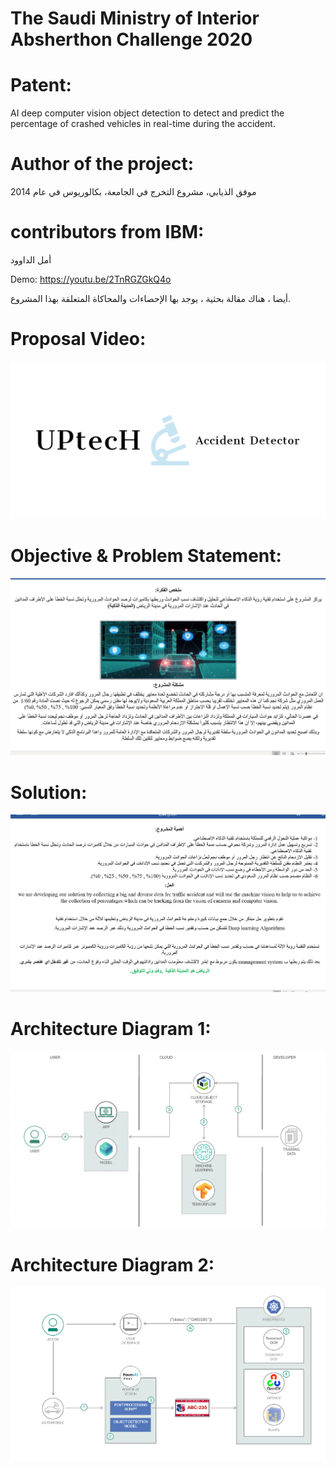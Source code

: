 # The Saudi Ministry of Interior Absherthon Challenge 2020 

# Patent:

AI deep computer vision object detection to detect and predict the percentage of crashed vehicles in real-time during the accident.<br>

# Author of the project: 

موفق الذيابي، مشروع التخرج في الجامعة، بكالوريوس في عام 2014 
 

# contributors from IBM: 

أمل الداوود 

 
 

 Demo:     https://youtu.be/2TnRGZGkQ4o        
 
 أيضا ، هناك مقالة بحثية ، يوجد بها الإحصاءات والمحاكاة المتعلقة بهذا المشروع.


# Proposal Video:

[![video](uptech.png)](https://youtu.be/2TnRGZGkQ4o)

# Objective & Problem Statement: 

![](Proposal.png)

# Solution:

![](Solution.png)

# Architecture Diagram 1: 
![](workflow.png)

# Architecture Diagram 2: 
![](architecture-diagram1.png)



